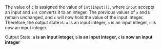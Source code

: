 The value of `c` is assigned the value of `int(input())`, where `input` accepts an input and `int` converts it to an integer. The previous values of `a` and `b` remain unchanged, and `c` will now hold the value of the input integer. Therefore, the output state is: `a` is an input integer, `b` is an input integer, `c` is now an input integer.

Output State: **`a` is an input integer, `b` is an input integer, `c` is now an input integer**
